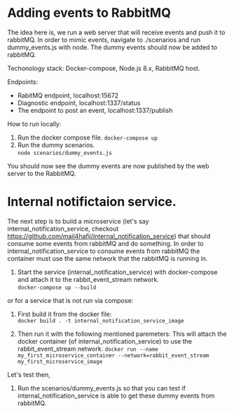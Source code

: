 # Adding events to RabbitMQ 
The idea here is, we run a web server that will receive events and push it to rabbitMQ.
In order to mimic events, navigate to ./scenarios and run dummy_events.js with node.
The dummy events should now be added to rabbitMQ. 

Techonology stack: Docker-compose, Node.js 8.x, RabbitMQ host.

Endpoints:
  - RabitMQ endpoint, localhost:15672
  - Diagnostic endpoint, localhost:1337/status 
  - The endpoint to post an event, localhost:1337/publish
  
How to run locally:
1. Run the docker compose file.
``` docker-compose up ```  
2. Run the dummy scenarios.  
``` node scenarios/dummy_events.js ```  

You should now see the dummy events are now published by the web server to the RabbitMQ.

# Internal notifictaion service.
The next step is to build a microservice (let's say internal_notification_service, checkout https://github.com/mail4hafij/internal_notification_service) that should consume some events from rabbitMQ and do something. In order to internal_notification_service to consume events from rabbitMQ the container must use the same network that the rabbitMQ is running in.

1. Start the service (internal_notification_service) with docker-compose and attach it to the rabbit_event_stream network.  
``` docker-compose up --build ```   

or for a service that is not run via compose:  

1. First build it from the docker file:  
``` docker build . -t internal_notification_service_image ```  

2. Then run it with the following mentioned paremeters:  This will attach the docker container (of internal_notification_service) to use the rabbit_event_stream network.
``` docker run --name my_first_microservice_container --network=rabbit_event_stream my_first_microservice_image ``` 

Let's test then,
1. Run the scenarios/dummy_events.js so that you can test if internal_notification_service is able to get these dummy events from rabbitMQ.
